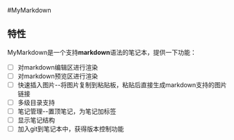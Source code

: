 #MyMarkdown

## 特性 
MyMarkdown是一个支持**markdown**语法的笔记本，提供一下功能：
- [ ] 对markdown编辑区进行渲染
- [ ] 对markdown预览区进行渲染
- [ ] 快速插入图片--将图片复制到粘贴板，粘贴后直接生成markdown支持的图片链接
- [ ] 多级目录支持
- [ ] 笔记管理--置顶笔记，为笔记加标签
- [ ] 显示笔记结构
- [ ] 加入git到笔记本中，获得版本控制功能